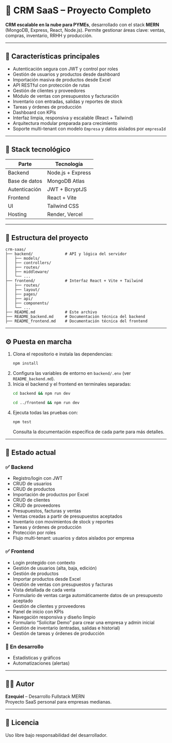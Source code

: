 
# 🚀 CRM SaaS – Proyecto Completo

**CRM escalable en la nube para PYMEs**, desarrollado con el stack **MERN** (MongoDB, Express, React, Node.js). Permite gestionar áreas clave: ventas, compras, inventario, RRHH y producción.

---

## 📌 Características principales

- Autenticación segura con JWT y control por roles
- Gestión de usuarios y productos desde dashboard
- Importación masiva de productos desde Excel
- API RESTful con protección de rutas
- Gestión de clientes y proveedores
- Módulo de ventas con presupuestos y facturación
- Inventario con entradas, salidas y reportes de stock
- Tareas y órdenes de producción
- Dashboard con KPIs
- Interfaz limpia, responsiva y escalable (React + Tailwind)
- Arquitectura modular preparada para crecimiento
- Soporte multi-tenant con modelo `Empresa` y datos aislados por `empresaId`

---

## 🧱 Stack tecnológico

| Parte         | Tecnología         |
|---------------|--------------------|
| Backend       | Node.js + Express  |
| Base de datos | MongoDB Atlas      |
| Autenticación | JWT + BcryptJS     |
| Frontend      | React + Vite       |
| UI            | Tailwind CSS       |
| Hosting       | Render, Vercel     |

---

## 📁 Estructura del proyecto

```
crm-saas/
├── backend/              # API y lógica del servidor
│   ├── models/
│   ├── controllers/
│   ├── routes/
│   ├── middleware/
│   └── ...
├── frontend/             # Interfaz React + Vite + Tailwind
│   ├── routes/
│   ├── layout/
│   ├── pages/
│   ├── api/
│   ├── components/
│   └── ...
├── README.md             # Este archivo
├── README_backend.md     # Documentación técnica del backend
├── README_frontend.md    # Documentación técnica del frontend
```

---

## ⚙️ Puesta en marcha

1. Clona el repositorio e instala las dependencias:
   ```bash
   npm install
   ```
2. Configura las variables de entorno en `backend/.env` (ver `README_backend.md`).
3. Inicia el backend y el frontend en terminales separadas:
   ```bash
   cd backend && npm run dev
   ```
   ```bash
   cd ../frontend && npm run dev
   ```
4. Ejecuta todas las pruebas con:
   ```bash
   npm test
   ```
   Consulta la documentación específica de cada parte para más detalles.

---

## 🚦 Estado actual

### ✅ Backend
- Registro/login con JWT
- CRUD de usuarios
- CRUD de productos
- Importación de productos por Excel
- CRUD de clientes
- CRUD de proveedores
- Presupuestos, facturas y ventas
- Ventas creadas a partir de presupuestos aceptados
- Inventario con movimientos de stock y reportes
- Tareas y órdenes de producción
- Protección por roles
- Flujo multi-tenant: usuarios y datos aislados por empresa

### ✅ Frontend
- Login protegido con contexto
- Gestión de usuarios (alta, baja, edición)
- Gestión de productos
- Importar productos desde Excel
- Gestión de ventas con presupuestos y facturas
- Vista detallada de cada venta
- Formulario de ventas carga automáticamente datos de un presupuesto aceptado
- Gestión de clientes y proveedores
- Panel de inicio con KPIs
- Navegación responsiva y diseño limpio
- Formulario “Solicitar Demo” para crear una empresa y admin inicial
- Gestión de inventario (entradas, salidas e historial)
- Gestión de tareas y órdenes de producción

### 🧩 En desarrollo
- Estadísticas y gráficos
- Automatizaciones (alertas)

---

## 🧑‍💻 Autor

**Ezequiel** – Desarrollo Fullstack MERN  
Proyecto SaaS personal para empresas medianas.

---

## 📄 Licencia

Uso libre bajo responsabilidad del desarrollador.
